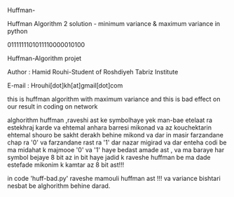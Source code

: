 Huffman-

Huffman Algorithm 2 solution - minimum variance &amp; maximum variance in python

0111111101011110000010100

 Huffman-Algorithm projet 
 
Author : Hamid Rouhi-Student of Roshdiyeh Tabriz Institute

E-mail : Hrouhi[dot]kh[at]gmail[dot]com

this is huffman algorithm  with maximum variance and this is bad effect on our result in coding on network

alghorithm huffman ,raveshi ast ke symbolhaye yek man-bae etelaat ra estekhraj karde va 
ehtemal anhara barresi mikonad va az kouchektarin ehtemal shouro be sakht derakh behine 
mikond va dar in masir farzandane chap ra '0' va farzandane rast ra '1' dar nazar migirad
va dar enteha codi be ma midahat k majmooe '0' va '1' haye bedast amade ast , va ma baraye 
har symbol bejaye 8 bit az in bit haye jadid k raveshe huffman be ma dade estefade mikonim 
k kamtar az 8 bit ast!!!

in code 'huff-bad.py' raveshe mamouli huffman ast !!! va variance bishtari nesbat be 
alghorithm behine darad.
